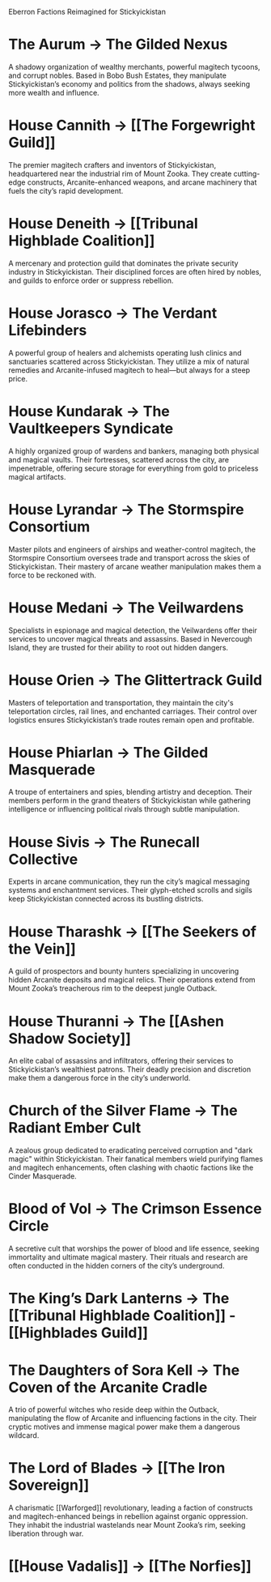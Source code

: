 Eberron Factions Reimagined for Stickyickistan
# The Aurum → The Gilded Nexus
A shadowy organization of wealthy merchants, powerful magitech tycoons, and corrupt nobles. Based in Bobo Bush Estates, they manipulate Stickyickistan’s economy and politics from the shadows, always seeking more wealth and influence.
# House Cannith → [[The Forgewright Guild]]
The premier magitech crafters and inventors of Stickyickistan, headquartered near the industrial rim of Mount Zooka. They create cutting-edge constructs, Arcanite-enhanced weapons, and arcane machinery that fuels the city’s rapid development.
# House Deneith → [[Tribunal Highblade Coalition]]
A mercenary and protection guild that dominates the private security industry in Stickyickistan. Their disciplined forces are often hired by nobles, and guilds to enforce order or suppress rebellion.
# House Jorasco → The Verdant Lifebinders
A powerful group of healers and alchemists operating lush clinics and sanctuaries scattered across Stickyickistan. They utilize a mix of natural remedies and Arcanite-infused magitech to heal—but always for a steep price.
# House Kundarak → The Vaultkeepers Syndicate
A highly organized group of wardens and bankers, managing both physical and magical vaults. Their fortresses, scattered across the city, are impenetrable, offering secure storage for everything from gold to priceless magical artifacts.
# House Lyrandar → The Stormspire Consortium
Master pilots and engineers of airships and weather-control magitech, the Stormspire Consortium oversees trade and transport across the skies of Stickyickistan. Their mastery of arcane weather manipulation makes them a force to be reckoned with.
# House Medani → The Veilwardens
Specialists in espionage and magical detection, the Veilwardens offer their services to uncover magical threats and assassins. Based in Nevercough Island, they are trusted for their ability to root out hidden dangers.
# House Orien → The Glittertrack Guild
Masters of teleportation and transportation, they maintain the city's teleportation circles, rail lines, and enchanted carriages. Their control over logistics ensures Stickyickistan’s trade routes remain open and profitable.
# House Phiarlan → The Gilded Masquerade
A troupe of entertainers and spies, blending artistry and deception. Their members perform in the grand theaters of Stickyickistan while gathering intelligence or influencing political rivals through subtle manipulation.
# House Sivis → The Runecall Collective
Experts in arcane communication, they run the city’s magical messaging systems and enchantment services. Their glyph-etched scrolls and sigils keep Stickyickistan connected across its bustling districts.
# House Tharashk → [[The Seekers of the Vein]]
A guild of prospectors and bounty hunters specializing in uncovering hidden Arcanite deposits and magical relics. Their operations extend from Mount Zooka’s treacherous rim to the deepest jungle Outback.
# House Thuranni → The [[Ashen Shadow Society]]
An elite cabal of assassins and infiltrators, offering their services to Stickyickistan’s wealthiest patrons. Their deadly precision and discretion make them a dangerous force in the city’s underworld.
# Church of the Silver Flame → The Radiant Ember Cult
A zealous group dedicated to eradicating perceived corruption and "dark magic" within Stickyickistan. Their fanatical members wield purifying flames and magitech enhancements, often clashing with chaotic factions like the Cinder Masquerade.
# Blood of Vol → The Crimson Essence Circle
A secretive cult that worships the power of blood and life essence, seeking immortality and ultimate magical mastery. Their rituals and research are often conducted in the hidden corners of the city’s underground.
# The King’s Dark Lanterns → The [[Tribunal Highblade Coalition]] - [[Highblades Guild]]
# The Daughters of Sora Kell → The Coven of the Arcanite Cradle
A trio of powerful witches who reside deep within the Outback, manipulating the flow of Arcanite and influencing factions in the city. Their cryptic motives and immense magical power make them a dangerous wildcard.
# The Lord of Blades → [[The Iron Sovereign]]
A charismatic [[Warforged]] revolutionary, leading a faction of constructs and magitech-enhanced beings in rebellion against organic oppression. They inhabit the industrial wastelands near Mount Zooka’s rim, seeking liberation through war.

# [[House Vadalis]] → [[The Norfies]]